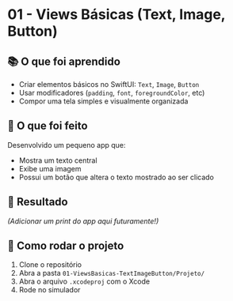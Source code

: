 # 01 - Views Básicas (Text, Image, Button)

## 📚 O que foi aprendido

- Criar elementos básicos no SwiftUI: `Text`, `Image`, `Button`
- Usar modificadores (`padding`, `font`, `foregroundColor`, etc)
- Compor uma tela simples e visualmente organizada

## 🎯 O que foi feito

Desenvolvido um pequeno app que:
- Mostra um texto central
- Exibe uma imagem
- Possui um botão que altera o texto mostrado ao ser clicado

## 📸 Resultado

*(Adicionar um print do app aqui futuramente!)*

## 🚀 Como rodar o projeto

1. Clone o repositório
2. Abra a pasta `01-ViewsBasicas-TextImageButton/Projeto/`
3. Abra o arquivo `.xcodeproj` com o Xcode
4. Rode no simulador

